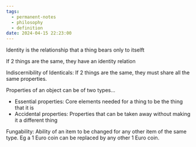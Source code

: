 ```yaml
---
tags:
  - permanent-notes
  - philosophy 
  - definition 
date: 2024-04-15 22:23:00
---
```


Identity is the relationship that a thing bears only to itselft

If 2 things are the same, they have an identity relation

Indiscernibility of Identicals: If 2 things are the same, they must share all the same properties. 

Properties of an object can be of two types...

- Essential properties: Core elements needed for a thing to be the thing that it is
- Accidental properties: Properties that can be taken away without making it a different thing

Fungability: Ability of an item to be changed for any other item of the same type. Eg a 1 Euro coin can be replaced by any other 1 Euro coin.
